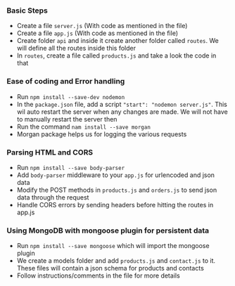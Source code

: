 ### Basic Steps
- Create a file `server.js` (With code as mentioned in the file)
- Create a file `app.js` (With code as mentioned in the file)
- Create folder `api` and inside it create another folder called `routes`. We will define all the routes inside this folder
- In `routes`, create a file called `products.js` and take a look the code in that

### Ease of coding and Error handling
- Run `npm install --save-dev nodemon`
- In the `package.json` file, add a script `"start": "nodemon server.js"`. This wil auto restart the server  when any changes are made. We will not have to manually restart the server then
- Run the command `nam install --save morgan`
- Morgan package helps us for logging the various requests

### Parsing HTML and CORS
- Run `npm install --save body-parser`
- Add `body-parser` middleware to your `app.js` for urlencoded and json data
- Modify the POST methods in `products.js` and `orders.js` to send json data through the request
- Handle CORS errors by sending headers before hitting the routes in app.js

### Using MongoDB with mongoose plugin for persistent data
- Run `npm install --save mongoose` which will import the mongoose plugin
- We create a models folder and add `products.js` and `contact.js` to it. These files will contain a json schema for products and contacts
- Follow instructions/comments in the file for more details